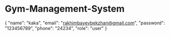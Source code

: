 # Gym-Management-System

{
"name": "kaka",
"email": "rakhimbayevbekzhan@gmail.com",
"password": "123456789",
"phone": "24234",
"role": "user"
}

